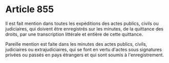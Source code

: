 # Article 855

Il est fait mention dans toutes les expéditions des actes publics, civils ou judiciaires, qui doivent être enregistrés sur
les minutes, de la quittance des droits, par une transcription littérale et entière de cette quittance.

Pareille mention est faite dans les minutes des actes publics, civils, judiciaires ou extrajudiciaires, qui se font en vertu
d'actes sous signatures privées ou passés en pays étrangers et qui sont soumis à l'enregistrement.

